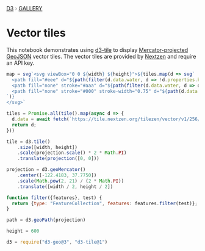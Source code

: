 <div style="color: grey; font: 13px/25.5px var(--sans-serif); text-transform: uppercase;"><h1 style="display: none;">Vector tiles</h1><a href="https://d3js.org/">D3</a> › <a href="/@d3/gallery">Gallery</a></div>

# Vector tiles

This notebook demonstrates using [d3-tile](https://github.com/d3/d3-tile) to display [Mercator-projected](https://d3js.org/d3-geo/cylindrical#geoMercator) [GeoJSON](https://d3js.org/d3-geo/path#geoPath) vector tiles. The vector tiles are provided by [Nextzen](https://www.nextzen.org/) and require an API key.

```js echo
map = svg`<svg viewBox="0 0 ${width} ${height}">${tiles.map(d => svg`
  <path fill="#eee" d="${path(filter(d.data.water, d => !d.properties.boundary))}"></path>
  <path fill="none" stroke="#aaa" d="${path(filter(d.data.water, d => d.properties.boundary))}"></path>
  <path fill="none" stroke="#000" stroke-width="0.75" d="${path(d.data.roads)}"></path>
`)}
</svg>`
```

```js echo
tiles = Promise.all(tile().map(async d => {
  d.data = await fetch(`https://tile.nextzen.org/tilezen/vector/v1/256/all/${d[2]}/${d[0]}/${d[1]}.json?api_key=SAI-dMzMQ866u3VyVAntDg`).then(response => response.json()); // Sign up for an API key: https://www.nextzen.org
  return d;
}))
```

```js echo
tile = d3.tile()
    .size([width, height])
    .scale(projection.scale() * 2 * Math.PI)
    .translate(projection([0, 0]))
```

```js echo
projection = d3.geoMercator()
    .center([-122.4183, 37.7750])
    .scale(Math.pow(2, 21) / (2 * Math.PI))
    .translate([width / 2, height / 2])
```

```js echo
function filter({features}, test) {
  return {type: "FeatureCollection", features: features.filter(test)};
}
```

```js echo
path = d3.geoPath(projection)
```

```js echo
height = 600
```

```js echo
d3 = require("d3-geo@3", "d3-tile@1")
```
